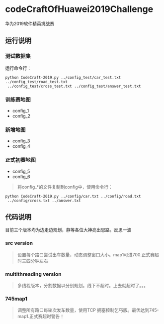 # codeCraftOfHuawei2019Challenge
华为2019软件精英挑战赛

## 运行说明
### 测试数据集
运行命令行：
```commandline
python CodeCraft-2019.py ../config_test/car_test.txt ../config_test/road_test.txt
 ../config_test/cross_test.txt ../config_test/answer_test.txt 
```

### 训练赛地图
 - config_1
 - config_2
 
### 新增地图

 - config_3
 - config_4

### 正式初赛地图

 - config_5
 - config_6
 
> 将config_*的文件复制到config中，使用命令行：

```commandline
python CodeCraft-2019.py ../config/car.txt ../config/road.txt
 ../config/cross.txt ../answer.txt 
```

## 代码说明

目前三个版本均为边走边规划，静等各位大神亮出思路。反思一波
### src version

> 设置每个路口尝试出车数量，动态调整窗口大小。map1可进700.正式赛超时三四分钟左右

### multithreading version

> 多线程版本，分割数据以分别规划。线下不超时。上去就超时了。。。

### 745map1

> 调整所有路口每轮次发车数量，使用TCP 拥塞控制乞丐版。最优达到745-map1.正式赛超时警告！